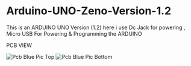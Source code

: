 # Arduino-UNO-Zeno-Version-1.2
This is an ARDUINO UNO Version (1.2) here i use Dc Jack for powering , Micro USB For Powering & Programming the ARDUINO 


PCB VIEW

![Pcb Blue Pic Top](https://user-images.githubusercontent.com/25906435/118333383-3d337080-b529-11eb-9b76-b81ed88e4c98.png)
![Pcb Blue Pic Bottom](https://user-images.githubusercontent.com/25906435/118333396-4290bb00-b529-11eb-8920-576b3d6acf0f.png)
